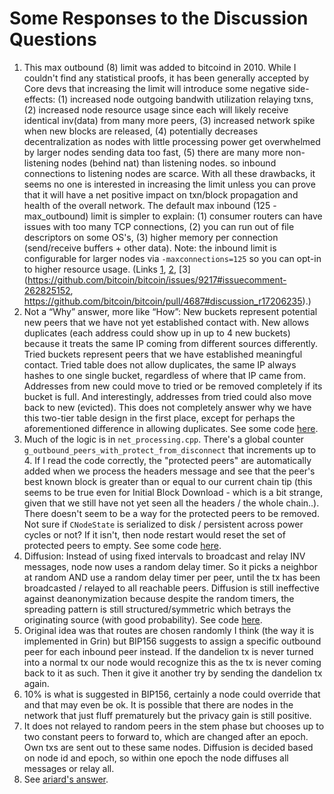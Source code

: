 # Some Responses to the Discussion Questions

1. This max outbound (8) limit was added to bitcoind in 2010. While I couldn't find any statistical proofs, it has been generally accepted by Core devs that increasing the limit will introduce some negative side-effects: (1) increased node outgoing bandwith utilization relaying txns, (2) increased node resource usage since each will likely receive identical inv(data) from many more peers, (3) increased network spike when new blocks are released, (4) potentially decreases decentralization as nodes with little processing power get overwhelmed by larger nodes sending data too fast, (5) there are many more non-listening nodes (behind nat) than listening nodes. so inbound connections to listening nodes are scarce. With all these drawbacks, it seems no one is interested in increasing the limit unless you can prove that it will have a net positive impact on txn/block propagation and health of the overall network. The default max inbound (125 - max_outbound) limit is simpler to explain: (1) consumer routers can have issues with too many TCP connections, (2) you can run out of file descriptors on some OS's, (3) higher memory per connection (send/receive buffers + other data). Note: the inbound limit is configurable for larger nodes via `-maxconnections=125` so you can opt-in to higher resource usage. (Links [1](https://github.com/bitcoin/bitcoin/commit/94cfec07fd302c9ff9b6a80c47418d4fe56596ae), [2](https://github.com/bitcoin/bitcoin/pull/6014#issuecomment-93185470), [3](https://github.com/bitcoin/bitcoin/issues/9217#issuecomment-262825152, https://github.com/bitcoin/bitcoin/pull/4687#discussion_r17206235).)
2. Not a “Why” answer, more like “How”: New buckets represent potential new peers that we have not yet established contact with. New allows duplicates (each address could show up in up to 4 new buckets) because it treats the same IP coming from different sources differently. Tried buckets represent peers that we have established meaningful contact. Tried table does not allow duplicates, the same IP always hashes to one single bucket, regardless of where that IP came from. Addresses from new could move to tried or be removed completely if its bucket is full. And interestingly, addresses from tried could also move back to new (evicted). This does not completely answer why we have this two-tier table design in the first place, except for perhaps the aforementioned difference in allowing duplicates. See some code [here](https://github.com/bitcoin/bitcoin/pull/787).
3. Much of the logic is in `net_processing.cpp`. There's a global counter `g_outbound_peers_with_protect_from_disconnect` that increments up to 4. If I read the code correctly, the "protected peers" are automatically added when we process the headers message and see that the peer's best known block is greater than or equal to our current chain tip (this seems to be true even for Initial Block Download - which is a bit strange, given that we still have not yet seen all the headers / the whole chain..). There doesn't seem to be a way for the protected peers to be removed. Not sure if `CNodeState` is serialized to disk / persistent across power cycles or not? If it isn't, then node restart would reset the set of protected peers to empty. See some code [here](https://github.com/bitcoin/bitcoin/blob/master/src/net_processing.cpp#L1755).
4. Diffusion: Instead of using fixed intervals to broadcast and relay INV messages, node now uses a random delay timer. So it picks a neighbor at random AND use a random delay timer per peer, until the tx has been broadcasted / relayed to all reachable peers. Diffusion is still ineffective against deanonymization because despite the random timers, the spreading pattern is still structured/symmetric which betrays the originating source (with good probability). See code [here](https://github.com/bitcoin/bitcoin/commit/5400ef6bcb9d243b2b21697775aa6491115420f3).
5. Original idea was that routes are chosen randomly I think (the way it is implemented in Grin) but BIP156 suggests to assign a specific outbound peer for each inbound peer instead. If the dandelion tx is never turned into a normal tx our node would recognize this as the tx is never coming back to it as such. Then it give it another try by sending the dandelion tx again.
6. 10% is what is suggested in BIP156, certainly a node could override that and that may even be ok. It is possible that there are nodes in the network that just fluff prematurely but the privacy gain is still positive.
7. It does not relayed to random peers in the stem phase but chooses up to two constant peers to forward to, which are changed after an epoch. Own txs are sent out to these same nodes. Diffusion is decided based on node id and epoch, so within one epoch the node diffuses all messages or relay all.
8. See [ariard's answer](https://gist.github.com/ariard/1034cd7624805d53334e80d4712fb8ee).
